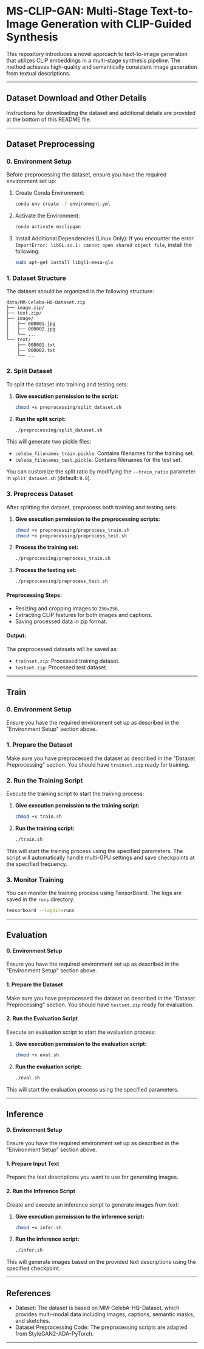 # MS-CLIP-GAN: Multi-Stage Text-to-Image Generation with CLIP-Guided Synthesis

This repository introduces a novel approach to text-to-image generation that utilizes CLIP embeddings in a multi-stage synthesis pipeline. The method achieves high-quality and semantically consistent image generation from textual descriptions.

---

## Dataset Download and Other Details
Instructions for downloading the dataset and additional details are provided at the bottom of this README file.

---

## Dataset Preprocessing

### 0. Environment Setup
Before preprocessing the dataset, ensure you have the required environment set up:

1. Create Conda Environment:
   ```bash
   conda env create -f environment.yml
   ```

2. Activate the Environment:
   ```bash
   conda activate msclipgan
   ```

3. Install Additional Dependencies (Linux Only):
   If you encounter the error `ImportError: libGL.so.1: cannot open shared object file`, install the following:
   ```bash
   sudo apt-get install libgl1-mesa-glx
   ```

### 1. Dataset Structure
The dataset should be organized in the following structure:

```
data/MM-Celeba-HQ-Dataset.zip
├── image.zip/
├── text.zip/
├── image/
│   ├── 000001.jpg
│   ├── 000002.jpg
│   └── ...
└── text/
    ├── 000001.txt
    ├── 000002.txt
    └── ...
```

### 2. Split Dataset
To split the dataset into training and testing sets:

1. **Give execution permission to the script:**
   ```bash
   chmod +x preprocessing/split_dataset.sh
   ```

2. **Run the split script:**
   ```bash
   ./preprocessing/split_dataset.sh
   ```

This will generate two pickle files:
- `celeba_filenames_train.pickle`: Contains filenames for the training set.
- `celeba_filenames_test.pickle`: Contains filenames for the test set.

You can customize the split ratio by modifying the `--train_ratio` parameter in `split_dataset.sh` (default: `0.8`).

### 3. Preprocess Dataset
After splitting the dataset, preprocess both training and testing sets:

1. **Give execution permission to the preprocessing scripts:**
   ```bash
   chmod +x preprocessing/preprocess_train.sh
   chmod +x preprocessing/preprocess_test.sh
   ```

2. **Process the training set:**
   ```bash
   ./preprocessing/preprocess_train.sh
   ```

3. **Process the testing set:**
   ```bash
   ./preprocessing/preprocess_test.sh
   ```

#### Preprocessing Steps:
- Resizing and cropping images to `256x256`.
- Extracting CLIP features for both images and captions.
- Saving processed data in zip format.

#### Output:
The preprocessed datasets will be saved as:
- `trainset.zip`: Processed training dataset.
- `testset.zip`: Processed test dataset.

---

## Train

### 0. Environment Setup
Ensure you have the required environment set up as described in the "Environment Setup" section above.

### 1. Prepare the Dataset
Make sure you have preprocessed the dataset as described in the "Dataset Preprocessing" section. You should have `trainset.zip` ready for training.

### 2. Run the Training Script
Execute the training script to start the training process:

1. **Give execution permission to the training script:**
   ```bash
   chmod +x train.sh
   ```

2. **Run the training script:**
   ```bash
   ./train.sh
   ```

This will start the training process using the specified parameters. The script will automatically handle multi-GPU settings and save checkpoints at the specified frequency.

### 3. Monitor Training
You can monitor the training process using TensorBoard. The logs are saved in the `runs` directory.

```bash
tensorboard --logdir=runs
```

---
## Evaluation

#### 0. Environment Setup
Ensure you have the required environment set up as described in the "Environment Setup" section above.

#### 1. Prepare the Dataset
Make sure you have preprocessed the dataset as described in the "Dataset Preprocessing" section. You should have `testset.zip` ready for evaluation.

#### 2. Run the Evaluation Script
Execute an evaluation script to start the evaluation process:

1. **Give execution permission to the evaluation script:**
   ```bash
   chmod +x eval.sh
   ```

2. **Run the evaluation script:**
   ```bash
   ./eval.sh
   ```

This will start the evaluation process using the specified parameters.

---

## Inference

#### 0. Environment Setup
Ensure you have the required environment set up as described in the "Environment Setup" section above.

#### 1. Prepare Input Text
Prepare the text descriptions you want to use for generating images.

#### 2. Run the Inference Script
Create and execute an inference script to generate images from text:

1. **Give execution permission to the inference script:**
   ```bash
   chmod +x infer.sh
   ```

2. **Run the inference script:**
   ```bash
   ./infer.sh
   ```

This will generate images based on the provided text descriptions using the specified checkpoint.

---

## References

- Dataset: The dataset is based on MM-CelebA-HQ-Dataset, which provides multi-modal data including images, captions, semantic masks, and sketches.
- Dataset Preprocessing Code: The preprocessing scripts are adapted from StyleGAN2-ADA-PyTorch.

---
